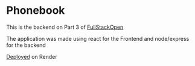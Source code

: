 # Phonebook




 This is the backend on Part 3 of [FullStackOpen](https://fullstackopen.com/en/)

 The application was made using react for the Frontend and node/express for the backend

 [Deployed](https://fsopart3-bjs2.onrender.com/) on Render